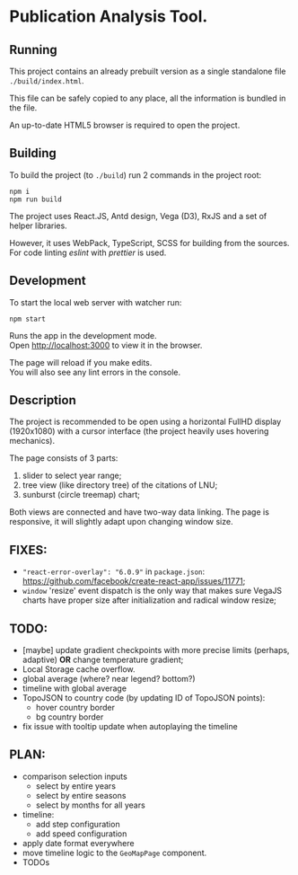 # Publication Analysis Tool.

## Running

This project contains an already prebuilt version as a single standalone file `./build/index.html`.

This file can be safely copied to any place, all the information is bundled in the file.

An up-to-date HTML5 browser is required to open the project.

## Building

To build the project (to `./build`) run 2 commands in the project root:
```shell
npm i
npm run build
```

The project uses React.JS, Antd design, Vega (D3), RxJS and a set of helper libraries.

However, it uses WebPack, TypeScript, SCSS for building from the sources. For code linting _eslint_ with _prettier_ is used.

## Development

To start the local web server with watcher run:
```shell
npm start
```

Runs the app in the development mode.\
Open [http://localhost:3000](http://localhost:3000) to view it in the browser.

The page will reload if you make edits.\
You will also see any lint errors in the console.

## Description

The project is recommended to be open using a horizontal FullHD display (1920x1080) with a cursor interface (the project heavily uses hovering mechanics).

The page consists of 3 parts:
1. slider to select year range;
2. tree view (like directory tree) of the citations of LNU;
3. sunburst (circle treemap) chart;

Both views are connected and have two-way data linking. The page is responsive, it will slightly adapt upon changing window size.

## FIXES:
- `"react-error-overlay": "6.0.9"` in `package.json`: https://github.com/facebook/create-react-app/issues/11771;
- `window` 'resize' event dispatch is the only way that makes sure VegaJS charts have proper size after initialization and radical window resize;

## TODO:
- [maybe] update gradient checkpoints with more precise limits (perhaps, adaptive) **OR** change temperature gradient;
- Local Storage cache overflow.
- global average (where? near legend? bottom?)
- timeline with global average
- TopoJSON to country code (by updating ID of TopoJSON points):
  - hover country border
  - bg country border
- fix issue with tooltip update when autoplaying the timeline

## PLAN:
- comparison selection inputs
  - select by entire years
  - select by entire seasons
  - select by months for all years
- timeline:
  - add step configuration
  - add speed configuration
- apply date format everywhere
- move timeline logic to the `GeoMapPage` component.
- TODOs
